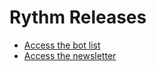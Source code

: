 # Rythm Releases
* [Access the bot list](https://jbmagination.com/RythmReleases/bots)
* [Access the newsletter](https://jbmagination.com/RythmReleases/newsletter)
